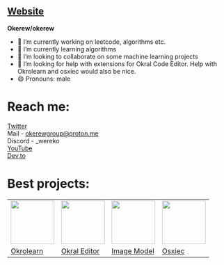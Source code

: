 ## [Website](https://okral.glitch.me)

**Okerew/okerew**

- 🔭 I’m currently working on leetcode, algorithms etc.
- 🌱 I’m currently learning algorithms
- 👯 I’m looking to collaborate on some machine learning projects
- 🤔 I’m looking for help with extensions for Okral Code Editor. Help with Okrolearn and osxiec would also be nice.
- 😄 Pronouns: male

# Reach me:
[Twitter](https://x.com/OkerewWar)  
Mail - okerewgroup@proton.me  
Discord - \_wereko  
[YouTube](https://yt3.ggpht.com/LwiO5e5u-6oULiQO9SklMB4XyIcj1COZ05O0TqTm4j03d-sLBCUXGnB3JbjtUUhb3jaZY3_XnjE=s160-c-k-c0x00ffffff-no-rj)
<br>
[Dev.to](https://dev.to/okerew)

# Best projects:
<table>
  <tr>
    <td><img src="https://github.com/Okerew/okerew/assets/93822247/4ccbde74-cbc9-474c-af14-398f8835119a" width="100px" height="100px"></td>
    <td><img src="https://github.com/Okerew/okerew/assets/93822247/e5b17f57-d030-4466-8760-0d504e427aa0" width="100px" height="100px"></td>
    <td><img src="https://github.com/Okerew/okerew/assets/93822247/3421c21a-2b2d-4e96-8663-f87e1ae28f32" width="100px" height="100px"></td>
    <td><img src="https://github.com/user-attachments/assets/d45e77d8-9532-482f-b4f6-874a301f4916" witdh="100px" height="100px"></td>
  </tr>
  <tr>
    <td><a href="https://github.com/Okerew/okrolearn">Okrolearn</a></td>
    <td><a href="https://github.com/Okerew/okraleditor">Okral Editor</a></td>
    <td><a href="https://github.com/Okerew/okral-image-model">Image Model</a></td>
    <td><a href="https://github.com/Okerew/osxiec">Osxiec</a></td>
  </tr>
</table>
